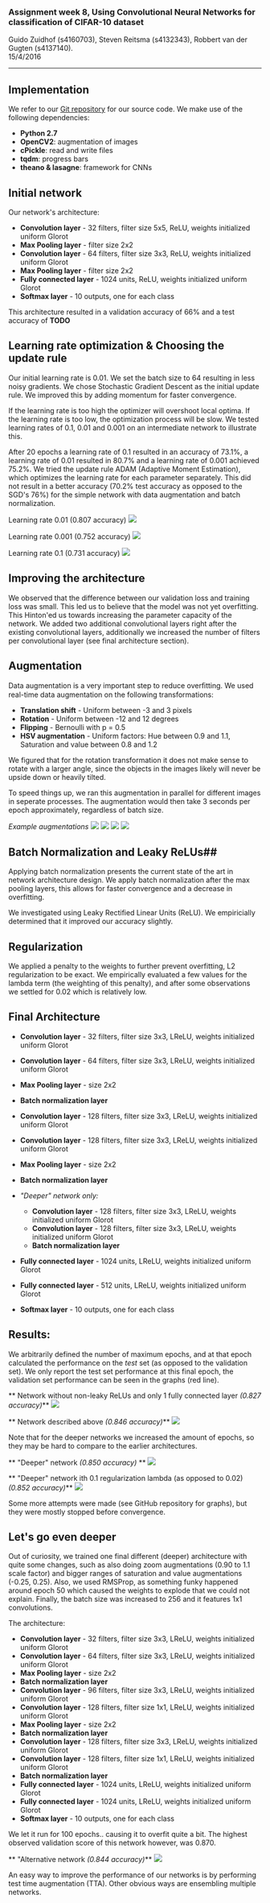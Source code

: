 

### Assignment week 8, Using Convolutional Neural Networks for classification of CIFAR-10 dataset

Guido Zuidhof (s4160703), Steven Reitsma (s4132343), Robbert van der Gugten (s4137140).  
15/4/2016

----
## Implementation
We refer to our [Git repository](https://github.com/gzuidhof/cad) for our source code. We make use of the following dependencies:
* **Python 2.7**
* **OpenCV2**: augmentation of images
* **cPickle**: read and write files
* **tqdm**: progress bars
* **theano & lasagne**: framework for CNNs

## Initial network
Our network's architecture:
* **Convolution layer** - 32 filters, filter size 5x5, ReLU, weights initialized uniform Glorot
* **Max Pooling layer** - filter size 2x2
* **Convolution layer** - 64 filters, filter size 3x3, ReLU, weights initialized uniform Glorot
* **Max Pooling layer** - filter size 2x2
* **Fully connected layer** - 1024 units, ReLU, weights initialized uniform Glorot
* **Softmax layer** - 10 outputs, one for each class

This architecture resulted in a validation accuracy of 66% and a test accuracy of **TODO**


## Learning rate optimization & Choosing the update rule
Our initial learning rate is 0.01. We set the batch size to 64 resulting in less noisy gradients. We chose Stochastic Gradient Descent as the initial update rule. We improved this by adding momentum for faster convergence.

 If the learning rate is too high the optimizer will overshoot local optima. If the learning rate is too low, the optimization process will be slow. We tested learning rates of 0.1, 0.01 and 0.001 on an intermediate network to illustrate this.

 After 20 epochs a learning rate of 0.1 resulted in an accuracy of 73.1%, a learning rate of 0.01 resulted in 80.7% and a learning rate of 0.001 achieved 75.2%. We tried the update rule ADAM (Adaptive Moment Estimation), which optimizes the learning rate for each parameter separately. This did not result in a better accuracy (70.2% test accuracy as opposed to the SGD's 76%) for the simple network with data augmentation and batch normalization.

 Learning rate 0.01 (0.807 accuracy)
 ![](https://raw.githubusercontent.com/gzuidhof/cad/master/assignment8/2denseLeaky_undeep_001Learn_807.png)

 Learning rate 0.001 (0.752 accuracy)
 ![](https://raw.githubusercontent.com/gzuidhof/cad/master/assignment8/2dense_Leaky_undeep_0001Learn_752.png)

 Learning rate 0.1 (0.731 accuracy)
 ![](https://raw.githubusercontent.com/gzuidhof/cad/master/assignment8/2dense_leaky_undeep_01Learn_731.png)


## Improving the architecture
We observed that the difference between our validation loss and training loss was small. This led us to believe that the model was not yet overfitting. This Hinton'ed us towards increasing the parameter capacity of the network. We added two additional convolutional layers right after the existing convolutional layers, additionally we increased the number of filters per convolutional layer (see final architecture section).
## Augmentation
Data augmentation is a very important step to reduce overﬁtting. We used real-time data augmentation on the following transformations:
*  **Translation shift** - Uniform between -3 and 3 pixels
*  **Rotation** - Uniform between -12 and 12 degrees
*  **Flipping** - Bernoulli with p = 0.5
*  **HSV augmentation** -  Uniform factors: Hue between 0.9 and 1.1, Saturation and value between 0.8 and 1.2

We figured that for the rotation transformation it does not make sense to rotate with a larger angle, since the objects in the images likely will never be upside down or heavily tilted.

To speed things up, we ran this augmentation in parallel for different images in seperate processes. The augmentation would then take 3 seconds per epoch approximately, regardless of batch size.

*Example augmentations*
![](https://raw.githubusercontent.com/gzuidhof/cad/master/assignment8/augment1.png)
![](https://raw.githubusercontent.com/gzuidhof/cad/master/assignment8/augment2.png)
![](https://raw.githubusercontent.com/gzuidhof/cad/master/assignment8/augment3.png)
![](https://raw.githubusercontent.com/gzuidhof/cad/master/assignment8/augment4.png)



## Batch Normalization and Leaky ReLUs##
Applying batch normalization presents the current state of the art in network architecture design. We apply batch normalization after the max pooling layers, this allows for faster convergence and a decrease in overfitting.

We investigated using Leaky Rectified Linear Units (ReLU). We empiricially determined that it improved our accuracy slightly.

## Regularization ##
We applied a penalty to the weights to further prevent overfitting, L2 regularization to be exact. We empirically evaluated a few values for the lambda term (the weighting of this penalty), and after some observations we settled for 0.02 which is relatively low.

## Final Architecture ##
* **Convolution layer** - 32 filters, filter size 3x3, LReLU, weights initialized uniform Glorot
* **Convolution layer** - 64 filters, filter size 3x3, LReLU, weights initialized uniform Glorot
* **Max Pooling layer** - size 2x2
* **Batch normalization layer**
* **Convolution layer** - 128 filters, filter size 3x3, LReLU, weights initialized uniform Glorot
* **Convolution layer** - 128 filters, filter size 3x3, LReLU, weights initialized uniform Glorot
* **Max Pooling layer** - size 2x2
* **Batch normalization layer**

* *"Deeper" network only:*
  * **Convolution layer** - 128 filters, filter size 3x3, LReLU, weights initialized uniform Glorot
  * **Convolution layer** - 128 filters, filter size 3x3, LReLU, weights initialized uniform Glorot
  * **Batch normalization layer**

* **Fully connected layer** - 1024 units, LReLU, weights initialized uniform Glorot
* **Fully connected layer** - 512 units, LReLU, weights initialized uniform Glorot
* **Softmax layer** - 10 outputs, one for each class

## Results: ##
We arbitrarily defined the number of maximum epochs, and at that epoch calculated the performance on the *test* set (as opposed to the validation set). We only report the test set performance at this final epoch, the validation set performance can be seen in the graphs (red line).


** Network without non-leaky ReLUs and only 1 fully connected layer *(0.827 accuracy)***
![](https://raw.githubusercontent.com/gzuidhof/cad/master/assignment8/1dense_NoLeaky_827.png)

** Network described above *(0.846 accuracy)***
![](https://raw.githubusercontent.com/gzuidhof/cad/master/assignment8/2dense_Leaky846.png)

Note that for the deeper networks we increased the amount of epochs, so they may be hard to compare to the earlier architectures.

** "Deeper" network *(0.850 accuracy)* **
![](https://raw.githubusercontent.com/gzuidhof/cad/master/assignment8/2dense_Leaky_Deeper_850.png)

** "Deeper" network ith 0.1 regularization lambda (as opposed to 0.02) *(0.852 accuracy)***
![](https://raw.githubusercontent.com/gzuidhof/cad/master/assignment8/2dense_leaky_010regularization_852.png)

Some more attempts were made (see GitHub repository for graphs), but they were mostly stopped before convergence.

## Let's go even deeper ##

Out of curiosity, we trained one final different (deeper) architecture with quite some changes, such as also doing zoom augmentations (0.90 to 1.1 scale factor) and bigger ranges of saturation and value augmentations (-0.25, 0.25). Also, we used RMSProp, as something funky happened around epoch 50 which caused the weights to explode that we could not explain. Finally, the batch size was increased to 256 and it features 1x1 convolutions.

The architecture:

* **Convolution layer** - 32 filters, filter size 3x3, LReLU, weights initialized uniform Glorot
* **Convolution layer** - 64 filters, filter size 3x3, LReLU, weights initialized uniform Glorot
* **Max Pooling layer** - size 2x2
* **Batch normalization layer**
* **Convolution layer** - 96 filters, filter size 3x3, LReLU, weights initialized uniform Glorot
* **Convolution layer** - 128 filters, filter size 1x1, LReLU, weights initialized uniform Glorot
* **Max Pooling layer** - size 2x2
* **Batch normalization layer**
* **Convolution layer** - 128 filters, filter size 3x3, LReLU, weights initialized uniform Glorot
* **Convolution layer** - 128 filters, filter size 1x1, LReLU, weights initialized uniform Glorot
* **Batch normalization layer**
* **Fully connected layer** - 1024 units, LReLU, weights initialized uniform Glorot
* **Fully connected layer** - 1024 units, LReLU, weights initialized uniform Glorot
* **Softmax layer** - 10 outputs, one for each class

We let it run for 100 epochs.. causing it to overfit quite a bit. The highest observed validation score of this network however, was 0.870.

** "Alternative network *(0.844 accuracy)***
![](https://raw.githubusercontent.com/gzuidhof/cad/master/assignment8/wemustgodeeper.png)


An easy way to improve the performance of our networks is by performing test time augmentation (TTA). Other obvious ways are ensembling multiple networks.
